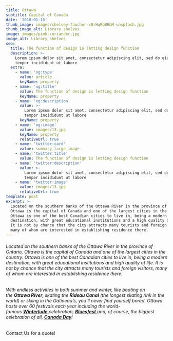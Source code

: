 ```yaml
---
title: Ottawa
subtitle: Capital of Canada
date: '2018-01-15'
thumb_image: images/chelsey-faucher-x0rHqRbBHbM-unsplash.jpg
thumb_image_alt: Library shelves
image: images/pink-coriander.jpg
image_alt: Library shelves
seo:
  title: The function of design is letting design function
  description: >-
    Lorem ipsum dolor sit amet, consectetur adipiscing elit, sed do eiusmod
    tempor incididunt ut labore
  extra:
    - name: 'og:type'
      value: article
      keyName: property
    - name: 'og:title'
      value: The function of design is letting design function
      keyName: property
    - name: 'og:description'
      value: >-
        Lorem ipsum dolor sit amet, consectetur adipiscing elit, sed do eiusmod
        tempor incididunt ut labore
      keyName: property
    - name: 'og:image'
      value: images/13.jpg
      keyName: property
      relativeUrl: true
    - name: 'twitter:card'
      value: summary_large_image
    - name: 'twitter:title'
      value: The function of design is letting design function
    - name: 'twitter:description'
      value: >-
        Lorem ipsum dolor sit amet, consectetur adipiscing elit, sed do eiusmod
        tempor incididunt ut labore
    - name: 'twitter:image'
      value: images/13.jpg
      relativeUrl: true
template: post
excerpt: >-
  Located on the southern banks of the Ottawa River in the province of Ontario,
  Ottawa is the capital of Canada and one of the largest cities in the country.
  Ottawa is one of the best Canadian cities to live in, being a modern
  destination, with great educational institutions and a high quality of life.
  It is not by chance that the city attracts many tourists and foreign visitors,
  many of whom are interested in establishing residence there.
---
```

###### Located on the southern banks of the Ottawa River in the province of Ontario, Ottawa is the capital of Canada and one of the largest cities in the country. Ottawa is one of the best Canadian cities to live in, being a modern destination, with great educational institutions and high quality of life. It is not by chance that the city attracts many tourists and foreign visitors, many of whom are interested in establishing residence there.

###### With endless activities in both summer and winter, like boating on the **Ottawa River**, skating the **Rideau Canal** (the longest skating rink in the world) or skiing in the Gatineau’s, you’ll never find yourself bored. Ottawa hosts over 60 festivals each year including the world-famous [**Winterlude** ](https://www.ottawatourism.ca/ottawa-insider/winterlude/)celebration, [**Bluesfest** ](http://www.ottawabluesfest.ca/)and, of course, the biggest celebration of all, [**Canada Day**](https://www.ottawatourism.ca/ottawa-insider/canada-day/)!

Contact Us for a quote!
